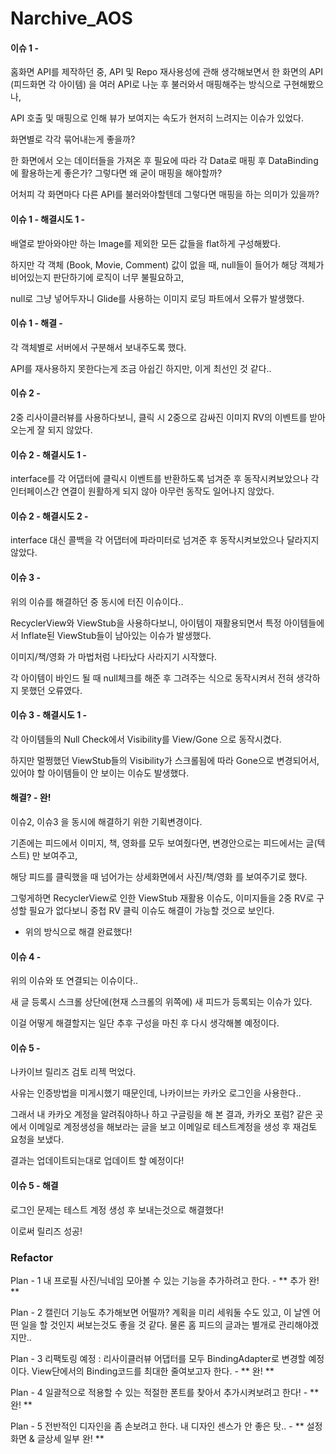 # Narchive_AOS

#### 이슈 1 -
  홈화면 API를 제작하던 중, API 및 Repo 재사용성에 관해 생각해보면서 한 화면의 API (피드화면 각 아이템) 을 여러 API로 나눈 후 불러와서 매핑해주는 방식으로 구현해봤으나,

  API 호출 및 매핑으로 인해 뷰가 보여지는 속도가 현저히 느려지는 이슈가 있었다.

  화면별로 각각 묶어내는게 좋을까?

  한 화면에서 오는 데이터들을 가져온 후 필요에 따라 각 Data로 매핑 후 DataBinding에 활용하는게 좋은가? 그렇다면 왜 굳이 매핑을 해야할까?

  어처피 각 화면마다 다른 API를 불러와야할텐데 그렇다면 매핑을 하는 의미가 있을까?

#### 이슈 1 - 해결시도 1 -
  배열로 받아와야만 하는 Image를 제외한 모든 값들을 flat하게 구성해봤다.

  하지만 각 객체 (Book, Movie, Comment) 값이 없을 때, null들이 들어가 해당 객체가 비어있는지 판단하기에 로직이 너무 불필요하고,

  null로 그냥 넣어두자니 Glide를 사용하는 이미지 로딩 파트에서 오류가 발생했다.

#### 이슈 1 - 해결 - 
  각 객체별로 서버에서 구분해서 보내주도록 했다.

  API를 재사용하지 못한다는게 조금 아쉽긴 하지만, 이게 최선인 것 같다..
  

#### 이슈 2 - 
  2중 리사이클러뷰를 사용하다보니, 클릭 시 2중으로 감싸진 이미지 RV의 이벤트를 받아오는게 잘 되지 않았다.

#### 이슈 2 - 해결시도 1 -
  interface를 각 어댑터에 클릭시 이벤트를 반환하도록 넘겨준 후 동작시켜보았으나 각 인터페이스간 연결이 원활하게 되지 않아 아무런 동작도 일어나지 않았다.

#### 이슈 2 - 해결시도 2 -
  interface 대신 콜백을 각 어댑터에 파라미터로 넘겨준 후 동작시켜보았으나 달라지지 않았다. 


#### 이슈 3 -
  위의 이슈를 해결하던 중 동시에 터진 이슈이다..

  RecyclerView와 ViewStub을 사용하다보니, 아이템이 재활용되면서 특정 아이템들에서 Inflate된 ViewStub들이 남아있는 이슈가 발생했다.

  이미지/책/영화 가 마법처럼 나타났다 사라지기 시작했다.

  각 아이템이 바인드 될 때 null체크를 해준 후 그려주는 식으로 동작시켜서 전혀 생각하지 못했던 오류였다.

#### 이슈 3 - 해결시도 1 -
  각 아이템들의 Null Check에서 Visibility를 View/Gone 으로 동작시켰다.

  하지만 멀쩡했던 ViewStub들의 Visibility가 스크롤됨에 따라 Gone으로 변경되어서, 있어야 할 아이템들이 안 보이는 이슈도 발생했다.

#### 해결? - 완!
  이슈2, 이슈3 을 동시에 해결하기 위한 기획변경이다.

  기존에는 피드에서 이미지, 책, 영화를 모두 보여줬다면, 변경안으로는 피드에서는 글(텍스트) 만 보여주고,

  해당 피드를 클릭했을 때 넘어가는 상세화면에서 사진/책/영화 를 보여주기로 했다.

  그렇게하면 RecyclerView로 인한 ViewStub 재활용 이슈도, 이미지들을 2중 RV로 구성할 필요가 없다보니 중첩 RV 클릭 이슈도 해결이 가능할 것으로 보인다.

  - 위의 방식으로 해결 완료했다!


#### 이슈 4 -
  위의 이슈와 또 연결되는 이슈이다..

  새 글 등록시 스크롤 상단에(현재 스크롤의 위쪽에) 새 피드가 등록되는 이슈가 있다.

  이걸 어떻게 해결할지는 일단 추후 구성을 마친 후 다시 생각해볼 예정이다.


#### 이슈 5 - 
  나카이브 릴리즈 검토 리젝 먹었다.

  사유는 인증방법을 미게시했기 때문인데, 나카이브는 카카오 로그인을 사용한다..

  그래서 내 카카오 계정을 알려줘야하나 하고 구글링을 해 본 결과, 카카오 포럼? 같은 곳에서 이메일로 계정생성을 해보라는 글을 보고 이메일로 테스트계정을 생성 후 재검토 요청을 보냈다.

  결과는 업데이트되는대로 업데이트 할 예정이다!

#### 이슈 5 - 해결

  로그인 문제는 테스트 계정 생성 후 보내는것으로 해결했다!

  이로써 릴리즈 성공!


### Refactor

Plan - 1 
  내 프로필 사진/닉네임 모아볼 수 있는 기능을 추가하려고 한다. - ** 추가 완! **

Plan - 2
  캘린더 기능도 추가해보면 어떨까? 계획을 미리 세워둘 수도 있고, 이 날엔 어떤 일을 할 것인지 써보는것도 좋을 것 같다. 물론 홈 피드의 글과는 별개로 관리해야겠지만..

Plan - 3
  리팩토링 예정 : 리사이클러뷰 어댑터를 모두 BindingAdapter로 변경할 예정이다.
  View단에서의 Binding코드를 최대한 줄여보고자 한다. - ** 완! **

Plan - 4
  일괄적으로 적용할 수 있는 적절한 폰트를 찾아서 추가시켜보려고 한다! - ** 완! **

Plan - 5
  전반적인 디자인을 좀 손보려고 한다. 내 디자인 센스가 안 좋은 탓.. - ** 설정화면 & 글상세 일부 완! **


  
